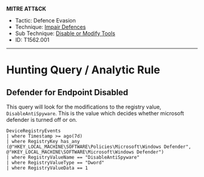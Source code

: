 **MITRE ATT&CK**
- Tactic: Defence Evasion
- Technique: [Impair Defences](https://attack.mitre.org/techniques/T1562)
- Sub Technique: [Disable or Modify Tools](https://attack.mitre.org/techniques/T1562/001/)
- ID: T1562.001
---
# Hunting Query / Analytic Rule

## Defender for Endpoint Disabled

This query will look for the modifications to the registry value, `DisableAntiSpyware`. This is the value which decides whether microsoft defender is turned off or on. 

```KQL
DeviceRegistryEvents
| where Timestamp >= ago(7d)
| where RegistryKey has_any (@"HKEY_LOCAL_MACHINE\SOFTWARE\Policies\Microsoft\Windows Defender", @"HKEY_LOCAL_MACHINE\SOFTWARE\Microsoft\Windows Defender")
| where RegistryValueName == "DisableAntiSpyware"
| where RegistryValueType == "Dword"
| where RegistryValueData == 1
```